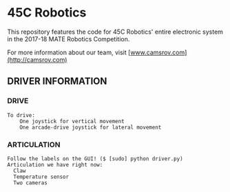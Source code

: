 # 45C Robotics

This repository features the code for 45C Robotics' entire electronic system in the 2017-18 MATE Robotics Competition. 

For more information about our team, visit [www.camsrov.com](http://camsrov.com)

## DRIVER INFORMATION

### DRIVE

```
To drive:
	One joystick for vertical movement
	One arcade-drive joystick for lateral movement
```
### ARTICULATION

```
Follow the labels on the GUI! ($ [sudo] python driver.py)
Articulation we have right now:
  Claw
  Temperature sensor
  Two cameras
```
